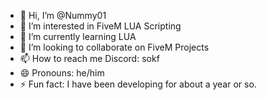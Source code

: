 - 👋 Hi, I’m @Nummy01
- 👀 I’m interested in FiveM LUA Scripting
- 🌱 I’m currently learning LUA
- 💞️ I’m looking to collaborate on FiveM Projects
- 📫 How to reach me Discord: sokf
- 😄 Pronouns: he/him
- ⚡ Fun fact: I have been developing for about a year or so.

<!---
Nummy01/Nummy01 is a ✨ special ✨ repository because its `README.md` (this file) appears on your GitHub profile.
You can click the Preview link to take a look at your changes.
--->
